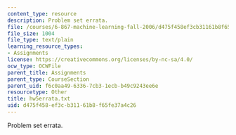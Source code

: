```yaml
---
content_type: resource
description: Problem set errata.
file: /courses/6-867-machine-learning-fall-2006/d475f458ef3cb31161b8f65fe37a4c26_hw5errata.txt
file_size: 1004
file_type: text/plain
learning_resource_types:
- Assignments
license: https://creativecommons.org/licenses/by-nc-sa/4.0/
ocw_type: OCWFile
parent_title: Assignments
parent_type: CourseSection
parent_uid: f6c0aa49-6336-7cb3-1ecb-b49c9243ee6e
resourcetype: Other
title: hw5errata.txt
uid: d475f458-ef3c-b311-61b8-f65fe37a4c26
---
```

Problem set errata.
